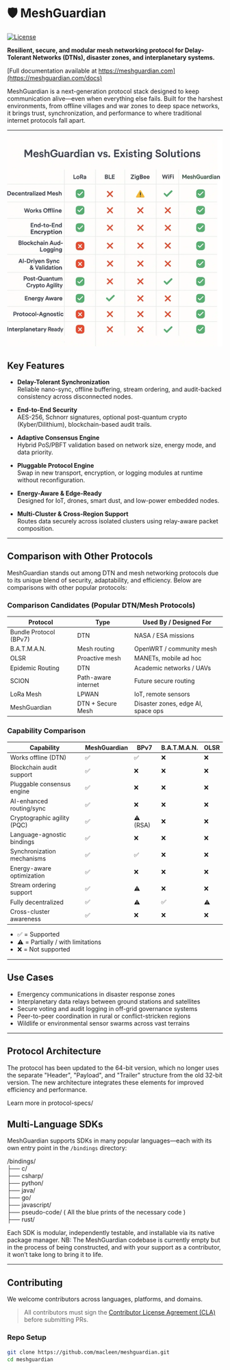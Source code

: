 # 🛡️ MeshGuardian

[![License](https://img.shields.io/badge/license-Apache%202.0-blue.svg)](LICENSE)

**Resilient, secure, and modular mesh networking protocol for Delay-Tolerant Networks (DTNs), disaster zones, and interplanetary systems.**

[Full documentation available at https://meshguardian.com](https://meshguardian.com/docs)

MeshGuardian is a next-generation protocol stack designed to keep communication alive—even when everything else fails. Built for the harshest environments, from offline villages and war zones to deep space networks, it brings trust, synchronization, and performance to where traditional internet protocols fall apart.

---

![MeshGuardian vs. Others](/docs/assets/mesh_comparison.webp)

## Key Features

- **Delay-Tolerant Synchronization**  
  Reliable nano-sync, offline buffering, stream ordering, and audit-backed consistency across disconnected nodes.

- **End-to-End Security**  
  AES-256, Schnorr signatures, optional post-quantum crypto (Kyber/Dilithium), blockchain-based audit trails.

- **Adaptive Consensus Engine**  
  Hybrid PoS/PBFT validation based on network size, energy mode, and data priority.

- **Pluggable Protocol Engine**  
  Swap in new transport, encryption, or logging modules at runtime without reconfiguration.

- **Energy-Aware & Edge-Ready**  
  Designed for IoT, drones, smart dust, and low-power embedded nodes.

- **Multi-Cluster & Cross-Region Support**  
  Routes data securely across isolated clusters using relay-aware packet composition.

---

## Comparison with Other Protocols

MeshGuardian stands out among DTN and mesh networking protocols due to its unique blend of security, adaptability, and efficiency. Below are comparisons with other popular protocols:

### Comparison Candidates (Popular DTN/Mesh Protocols)

| **Protocol**            | **Type**            | **Used By / Designed For**         |
|--------------------------|---------------------|------------------------------------|
| Bundle Protocol (BPv7)   | DTN                 | NASA / ESA missions               |
| B.A.T.M.A.N.            | Mesh routing        | OpenWRT / community mesh          |
| OLSR                    | Proactive mesh      | MANETs, mobile ad hoc             |
| Epidemic Routing        | DTN                 | Academic networks / UAVs          |
| SCION                   | Path-aware internet | Future secure routing             |
| LoRa Mesh               | LPWAN               | IoT, remote sensors               |
| MeshGuardian            | DTN + Secure Mesh   | Disaster zones, edge AI, space ops |

### Capability Comparison

| **Capability**              | **MeshGuardian** | **BPv7** | **B.A.T.M.A.N.** | **OLSR** |
|-----------------------------|------------------|----------|------------------|----------|
| Works offline (DTN)         | ✅               | ✅       | ❌               | ❌       |
| Blockchain audit support    | ✅               | ❌       | ❌               | ❌       |
| Pluggable consensus engine  | ✅               | ❌       | ❌               | ❌       |
| AI-enhanced routing/sync    | ✅               | ❌       | ❌               | ❌       |
| Cryptographic agility (PQC) | ✅               | ⚠️ (RSA) | ❌               | ❌       |
| Language-agnostic bindings  | ✅               | ❌       | ❌               | ❌       |
| Synchronization mechanisms  | ✅               | ✅       | ❌               | ❌       |
| Energy-aware optimization   | ✅               | ❌       | ❌               | ❌       |
| Stream ordering support     | ✅               | ⚠️       | ❌               | ❌       |
| Fully decentralized         | ✅               | ⚠️       | ✅               | ⚠️       |
| Cross-cluster awareness     | ✅               | ❌       | ❌               | ❌       |

- ✅ = Supported
- ⚠️ = Partially / with limitations
- ❌ = Not supported

---

## Use Cases

- Emergency communications in disaster response zones
- Interplanetary data relays between ground stations and satellites
- Secure voting and audit logging in off-grid governance systems
- Peer-to-peer coordination in rural or conflict-stricken regions
- Wildlife or environmental sensor swarms across vast terrains

---

## Protocol Architecture
The protocol has been updated to the 64-bit version, which no longer uses the separate "Header", "Payload", and "Trailer" structure from the old 32-bit version. The new architecture integrates these elements for improved efficiency and performance.

Learn more in protocol-specs/


## Multi-Language SDKs

MeshGuardian supports SDKs in many popular languages—each with its own entry point in the `/bindings` directory:

/bindings/  
├── c/  
├── csharp/  
├── python/  
├── java/  
├── go/  
├── javascript/  
├── pseudo-code/  ( All the blue prints of the necessary code )  
├── rust/  
  
  
Each SDK is modular, independently testable, and installable via its native package manager.
NB: The MeshGuardian codebase is currently empty but in the process of being constructed, and with your support as a contributor, it won’t take long to bring it to life.

---


## Contributing

We welcome contributors across languages, platforms, and domains.

> All contributors must sign the [Contributor License Agreement (CLA)](docs/CLA.md) before submitting PRs.

### Repo Setup

```bash
git clone https://github.com/macleen/meshguardian.git
cd meshguardian